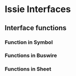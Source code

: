 # Issie Interfaces

## Interface functions 
### Function in Symbol
### Functions in Buswire
### Functions in Sheet
